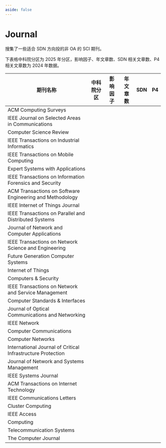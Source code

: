```yaml
---
aside: false
---
```


# Journal

搜集了一些适合 SDN 方向投的非 OA 的 SCI 期刊。

下表格中科院分区为 2025 年分区，影响因子、年文章数、SDN 相关文章数、P4 相关文章数为 2024 年数据。

<div style="white-space: nowrap;">

| 期刊名称 | 中科院分区 | 影响因子 | 年文章数 | SDN | P4 |
| -- | :-: | :-: | :-: | :-: | :-: |
| ACM Computing Surveys | <Badge type="tip" text="1区" /> <Badge type="tip" text="Top" /> | <Badge type="warning" text="23.8" /> | <Badge type="danger" text="336" /> | <Badge type="danger" text="2" /> | <Badge type="danger" text="0" /> |
| IEEE Journal on Selected Areas in Communications | <Badge type="tip" text="1区" /> <Badge type="tip" text="Top" /> | <Badge type="warning" text="13.8" /> | <Badge type="danger" text="296" /> | <Badge type="danger" text="2" /> | <Badge type="danger" text="1" /> |
| Computer Science Review | <Badge type="tip" text="1区" /> <Badge type="tip" text="Top" /> | <Badge type="warning" text="13.3" /> | <Badge type="danger" text="48" /> | <Badge type="danger" text="2" /> | <Badge type="danger" text="0" /> |
| IEEE Transactions on Industrial Informatics | <Badge type="tip" text="1区" /> <Badge type="tip" text="Top" /> | <Badge type="warning" text="11.7" /> | <Badge type="danger" text="1360" /> | <Badge type="danger" text="0" /> | <Badge type="danger" text="0" /> |
| IEEE Transactions on Mobile Computing | <Badge type="tip" text="1区" /> <Badge type="tip" text="Top" /> | <Badge type="warning" text="7.7" /> | <Badge type="danger" text="490" /> | <Badge type="danger" text="1" /> | <Badge type="danger" text="0" /> |
| Expert Systems with Applications | <Badge type="tip" text="1区" /> <Badge type="tip" text="Top" /> | <Badge type="warning" text="7.5" /> | <Badge type="danger" text="3150" /> | <Badge type="danger" text="3" /> | <Badge type="danger" text="1" /> |
| IEEE Transactions on Information Forensics and Security | <Badge type="tip" text="1区" /> <Badge type="tip" text="Top" /> | <Badge type="warning" text="6.3" /> | <Badge type="danger" text="420" /> | <Badge type="danger" text="2" /> | <Badge type="danger" text="0" /> |
| ACM Transactions on Software Engineering and Methodology | <Badge type="tip" text="1区" /> <Badge type="tip" text="Top" /> | <Badge type="warning" text="6.6" /> | <Badge type="danger" text="159" /> | <Badge type="danger" text="1" /> | <Badge type="danger" text="0" /> |
| IEEE Internet of Things Journal | <Badge type="tip" text="2区" /> <Badge type="tip" text="Top" /> | <Badge type="warning" text="8.2" /> | <Badge type="danger" text="1670" /> | <Badge type="danger" text="9" /> | <Badge type="danger" text="0" /> |
| IEEE Transactions on Parallel and Distributed Systems | <Badge type="tip" text="2区" /> <Badge type="tip" text="Top" /> | <Badge type="warning" text="5.6" /> | <Badge type="danger" text="228" /> | <Badge type="danger" text="1" /> | <Badge type="danger" text="1" /> |
| Journal of Network and Computer Applications | <Badge type="tip" text="2区" /> | <Badge type="warning" text="7.7" /> | <Badge type="danger" text="155" /> | <Badge type="danger" text="17" /> | <Badge type="danger" text="0" /> |
| IEEE Transactions on Network Science and Engineering | <Badge type="tip" text="2区" /> | <Badge type="warning" text="6.7" /> | <Badge type="danger" text="312" /> | <Badge type="danger" text="2" /> | <Badge type="danger" text="0" /> |
| Future Generation Computer Systems | <Badge type="tip" text="2区" /> | <Badge type="warning" text="6.2" /> | <Badge type="danger" text="380" /> | <Badge type="danger" text="8" /> | <Badge type="danger" text="0" /> |
| Internet of Things | <Badge type="tip" text="2区" /> | <Badge type="warning" text="6.0" /> | <Badge type="danger" text="356" /> | <Badge type="danger" text="10" /> | <Badge type="danger" text="2" /> |
| Computers & Security | <Badge type="tip" text="2区" /> | <Badge type="warning" text="4.8" /> | <Badge type="danger" text="454" /> | <Badge type="danger" text="9" /> | <Badge type="danger" text="1" /> |
| IEEE Transactions on Network and Service Management | <Badge type="tip" text="2区" /> | <Badge type="warning" text="4.7" /> | <Badge type="danger" text="346" /> | <Badge type="danger" text="6" /> | <Badge type="danger" text="7" /> |
| Computer Standards & Interfaces | <Badge type="tip" text="2区" /> | <Badge type="warning" text="4.1" /> | <Badge type="danger" text="74" /> | <Badge type="danger" text="2" /> | <Badge type="danger" text="0" /> |
| Journal of Optical Communications and Networking | <Badge type="tip" text="2区" /> | <Badge type="warning" text="4.0" /> | <Badge type="danger" text="154" /> | <Badge type="danger" text="5" /> | <Badge type="danger" text="0" /> |
| IEEE Network | <Badge type="tip" text="3区" /> | <Badge type="warning" text="6.8" /> | <Badge type="danger" text="186" /> | <Badge type="danger" text="1" /> | <Badge type="danger" text="0" /> |
| Computer Communications | <Badge type="tip" text="3区" /> | <Badge type="warning" text="4.5" /> | <Badge type="danger" text="337" /> | <Badge type="danger" text="12" /> | <Badge type="danger" text="3" /> |
| Computer Networks | <Badge type="tip" text="3区" /> | <Badge type="warning" text="4.4" /> | <Badge type="danger" text="443" /> | <Badge type="danger" text="29" /> | <Badge type="danger" text="6" /> |
| International Journal of Critical Infrastructure Protection | <Badge type="tip" text="3区" /> | <Badge type="warning" text="4.1" /> | <Badge type="danger" text="35" /> | <Badge type="danger" text="1" /> | <Badge type="danger" text="0" /> |
| Journal of Network and Systems Management | <Badge type="tip" text="3区" /> | <Badge type="warning" text="4.1" /> | <Badge type="danger" text="84" /> | <Badge type="danger" text="11" /> | <Badge type="danger" text="0" /> |
| IEEE Systems Journal | <Badge type="tip" text="3区" /> | <Badge type="warning" text="4.0" /> | <Badge type="danger" text="388" /> | <Badge type="danger" text="1" /> | <Badge type="danger" text="0" /> |
| ACM Transactions on Internet Technology | <Badge type="tip" text="3区" /> | <Badge type="warning" text="3.9" /> | <Badge type="danger" text="56" /> | <Badge type="danger" text="1" /> | <Badge type="danger" text="0" /> |
| IEEE Communications Letters | <Badge type="tip" text="3区" /> | <Badge type="warning" text="3.7" /> | <Badge type="danger" text="680" /> | <Badge type="danger" text="0" /> | <Badge type="danger" text="0" /> |
| Cluster Computing | <Badge type="tip" text="3区" /> | <Badge type="warning" text="3.6" /> | <Badge type="danger" text="249" /> | <Badge type="danger" text="17" /> | <Badge type="danger" text="1" /> |
| IEEE Access | <Badge type="tip" text="4区" /> | <Badge type="warning" text="3.4" /> | <Badge type="danger" text="10276" /> | <Badge type="danger" text="26" /> | <Badge type="danger" text="0" /> |
| Computing | <Badge type="tip" text="4区" /> | <Badge type="warning" text="3.3" /> | <Badge type="danger" text="93" /> | <Badge type="danger" text="3" /> | <Badge type="danger" text="0" /> |
| Telecommunication Systems | <Badge type="tip" text="4区" /> | <Badge type="warning" text="1.7" /> | <Badge type="danger" text="102" /> | <Badge type="danger" text="1" /> | <Badge type="danger" text="1" /> |
| The Computer Journal | <Badge type="tip" text="4区" /> | <Badge type="warning" text="1.5" /> | <Badge type="danger" text="147" /> | <Badge type="danger" text="1" /> | <Badge type="danger" text="0" /> |

</div>
